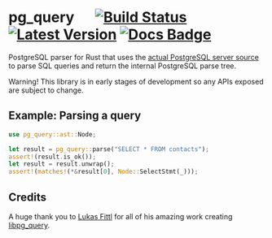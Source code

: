 pg_query &emsp; [![Build Status]][actions] [![Latest Version]][crates.io] [![Docs Badge]][docs]
===========

[Build Status]: https://img.shields.io/endpoint.svg?url=https%3A%2F%2Factions-badge.atrox.dev%2Fpaupino%2Fpg_query%2Fbadge&label=build&logo=none
[actions]: https://actions-badge.atrox.dev/paupino/pg_query/goto
[Latest Version]: https://img.shields.io/crates/v/pg_query.svg
[crates.io]: https://crates.io/crates/pg_query
[Docs Badge]: https://docs.rs/pg_query/badge.svg
[docs]: https://docs.rs/pg_query

PostgreSQL parser for Rust that uses the [actual PostgreSQL server source]((https://github.com/pganalyze/libpg_query)) to parse 
SQL queries and return the internal PostgreSQL parse tree.

Warning! This library is in early stages of development so any APIs exposed are subject to change. 

## Example: Parsing a query

```rust
use pg_query::ast::Node;

let result = pg_query::parse("SELECT * FROM contacts");
assert!(result.is_ok());
let result = result.unwrap();
assert!(matches!(*&result[0], Node::SelectStmt(_)));
```

## Credits

A huge thank you to [Lukas Fittl](https://github.com/lfittl) for all of his amazing work creating [libpg_query](https://github.com/pganalyze/libpg_query).